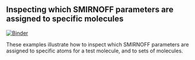 ## Inspecting which SMIRNOFF parameters are assigned to specific molecules

[![Binder](https://mybinder.org/badge_logo.svg)](https://mybinder.org/v2/gh/openforcefield/openff-toolkit/latest?filepath=examples%2Finspect_assigned_parameters%2Finspect_assigned_parameters.ipynb)

These examples illustrate how to inspect which SMIRNOFF parameters are assigned to specific atoms for a test molecule, and to sets of molecules.
